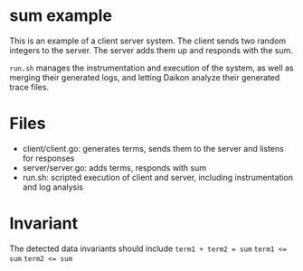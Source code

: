 # sum example
This is an example of a client server system. The client sends two
random integers to the server. The server adds them up and responds
with the sum.

`run.sh` manages the instrumentation and execution of the system, as
well as merging their generated logs, and letting Daikon analyze their
generated trace files.

# Files
* client/client.go: generates terms, sends them to the server and listens for responses
* server/server.go: adds terms, responds with sum
* run.sh: scripted execution of client and server, including instrumentation and log analysis

# Invariant
The detected data invariants should include 
`term1 + term2 = sum`
`term1 <= sum`
`term2 <= sum`
